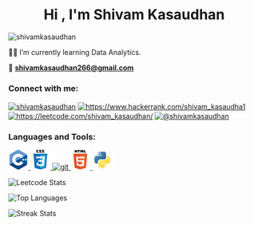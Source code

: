 <h1 align="center">Hi , I'm Shivam Kasaudhan</h1>
<p align="left"> <img src="https://komarev.com/ghpvc/?username=shivamkasaudhan&label=Profile%20views&color=0e75b6&style=flat" alt="shivamkasaudhan" /> </p>
 🧑‍💻 I’m currently learning Data Analytics.

 📧 **shivamkasaudhan266@gmail.com**

<h3 align="left">Connect with me:</h3>
<p align="left">
<a href="https://linkedin.com/in/shivamkasaudhan" target="blank"><img align="center" src="https://raw.githubusercontent.com/rahuldkjain/github-profile-readme-generator/master/src/images/icons/Social/linked-in-alt.svg" alt="shivamkasaudhan" height="30" width="40" /></a>
<a href="https://www.hackerrank.com/https://www.hackerrank.com/shivam_kasaudha1" target="blank"><img align="center" src="https://raw.githubusercontent.com/rahuldkjain/github-profile-readme-generator/master/src/images/icons/Social/hackerrank.svg" alt="https://www.hackerrank.com/shivam_kasaudha1" height="30" width="40" /></a>
<a href="https://www.leetcode.com/https://leetcode.com/shivam_kasaudhan/" target="blank"><img align="center" src="https://raw.githubusercontent.com/rahuldkjain/github-profile-readme-generator/master/src/images/icons/Social/leet-code.svg" alt="https://leetcode.com/shivam_kasaudhan/" height="30" width="40" /></a>
<a href="https://medium.com/@shivamkasaudhan" target="blank"><img align="center" src="https://raw.githubusercontent.com/rahuldkjain/github-profile-readme-generator/master/src/images/icons/Social/medium.svg" alt="@shivamkasaudhan" height="30" width="40" /></a>
</p>

<h3 align="left">Languages and Tools:</h3>
<p align="left"> <a href="https://www.w3schools.com/cpp/" target="_blank" rel="noreferrer"> <img src="https://raw.githubusercontent.com/devicons/devicon/master/icons/cplusplus/cplusplus-original.svg" alt="cplusplus" width="40" height="40"/> </a> <a href="https://www.w3schools.com/css/" target="_blank" rel="noreferrer"> <img src="https://raw.githubusercontent.com/devicons/devicon/master/icons/css3/css3-original-wordmark.svg" alt="css3" width="40" height="40"/> </a> <a href="https://git-scm.com/" target="_blank" rel="noreferrer"> <img src="https://www.vectorlogo.zone/logos/git-scm/git-scm-icon.svg" alt="git" width="40" height="40"/> </a> <a href="https://www.w3.org/html/" target="_blank" rel="noreferrer"> <img src="https://raw.githubusercontent.com/devicons/devicon/master/icons/html5/html5-original-wordmark.svg" alt="html5" width="40" height="40"/> </a> <a href="https://www.python.org" target="_blank" rel="noreferrer"> <img src="https://raw.githubusercontent.com/devicons/devicon/master/icons/python/python-original.svg" alt="python" width="40" height="40"/> </a> </p>

<p align="left">
  <img src="https://leetcard.jacoblin.cool/shivam_kasaudhan?theme=dark" alt="Leetcode Stats" width="400" />
</p>

<p align="left">
  <img src="https://github-readme-stats.vercel.app/api/top-langs?username=shivamkasaudhan&show_icons=true&locale=en&layout=compact" alt="Top Languages" width="400" />
</p>

<p align="left">
  <img src="https://github-readme-streak-stats.herokuapp.com/?user=shivamkasaudhan&" alt="Streak Stats" width="400" />
</p>

